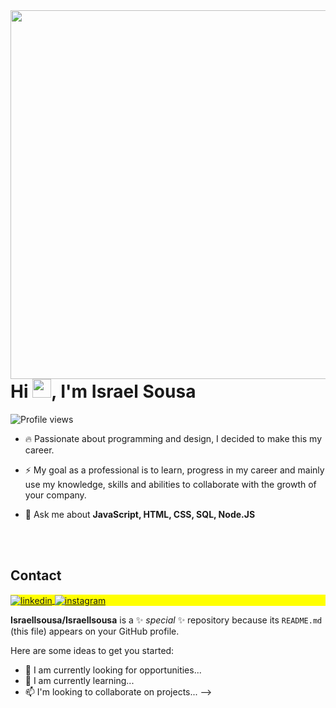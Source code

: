 <img align="right" height="590em" src="https://raw.githubusercontent.com/gist/Israellsousa/673279bcfb7d7e048e4141c326524e6b/raw/b8bdb02ada76cc6adfcc04429cc2a94647a3a806/githubcard.svg"/>
<h1 align="left">Hi <img src="https://raw.githubusercontent.com/kaueMarques/kaueMarques/master/hi.gif" height="30px">, I'm Israel Sousa</h1>
<p align="left"> <img src="https://komarev.com/ghpvc/?username=Israellsousa&color=yellow" alt="Profile views" /> </p>

- 🔥 Passionate about programming and design, I decided to make this my career. 

- ⚡ My goal as a professional is to learn, progress in my career and mainly use my knowledge, skills and abilities to collaborate with the growth of your company.

- 💬 Ask me about **JavaScript, HTML, CSS, SQL, Node.JS**


<!--

<br><br>

<br><br>

## 🛠 &nbsp;Tech Stack

![JavaScript](https://img.shields.io/badge/-HTML-05122A?style=flat&logo=HTML5)&nbsp;

![JavaScript](https://img.shields.io/badge/-JavaScript-05122A?style=flat&logo=javascript)&nbsp;
![Node.js](https://img.shields.io/badge/-Node.js-05122A?style=flat&logo=node.js)&nbsp;
![HTML](https://img.shields.io/badge/-HTML-05122A?style=flat&logo=HTML5)&nbsp;
![CSS](https://img.shields.io/badge/-CSS-05122A?style=flat&logo=CSS3&logoColor=1572B6)&nbsp;
![React](https://img.shields.io/badge/-React-05122A?style=flat&logo=react)&nbsp;
![Git](https://img.shields.io/badge/-Git-05122A?style=flat&logo=git)&nbsp;
![GitHub](https://img.shields.io/badge/-GitHub-05122A?style=flat&logo=github)&nbsp;

<br><br>

## ⚙️ &nbsp;GitHub Analytics

<p align="left">
<img width="530em" src="https://github-readme-stats.vercel.app/api?username=maykbrito&show_icons=true&theme=vision-friendly-dark" alt="Israellsousa's stats"/>
<img width="530em" src="https://github-readme-stats.vercel.app/api/top-langs/?username=Israellsousa&layout=compact&theme=vision-friendly-dark" alt="Israellsousa's most languages"/>
</p>
-->

<br><br>

## Contact

<p align="left" style="background:yellow">
<a href="https://www.linkedin.com/in/israel-sousa-ba9680213" target="_blank">
  <img align="center" src="https://img.shields.io/badge/-Israellsousa-05122A?style=flat&logo=linkedin" alt="linkedin"/>
</a>
<a href="https://instagram.com/raellsoussa" target="_blank">
 <img align="center" src="https://img.shields.io/badge/-Israellsousa-05122A?style=flat&logo=instagram" alt="instagram"/>
</a>
</p>



**Israellsousa/Israellsousa** is a ✨ _special_ ✨ repository because its `README.md` (this file) appears on your GitHub profile.

Here are some ideas to get you started:

- 🔭 I am currently looking for opportunities...
- 🌱 I am currently learning...
- 📫 I'm looking to collaborate on projects...
-->
